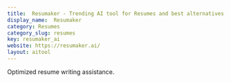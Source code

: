 ```yaml
---
title:  Resumaker - Trending AI tool for Resumes and best alternatives
display_name:  Resumaker
category: Resumes
category_slug: resumes
key: resumaker_ai
website: https://resumaker.ai/
layout: aitool
---
```


Optimized resume writing assistance.
